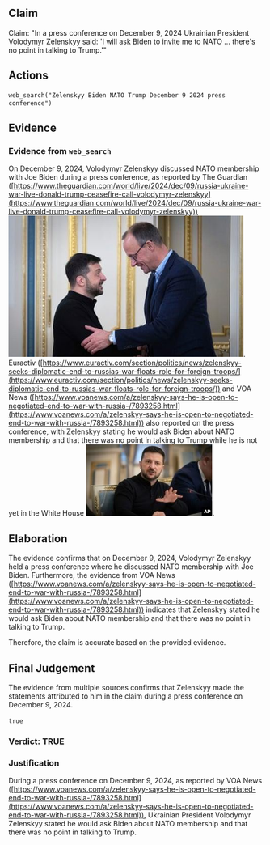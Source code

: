## Claim
Claim: "In a press conference on December 9, 2024 Ukrainian President Volodymyr Zelenskyy said: 'I will ask Biden to invite me to NATO ... there's no point in talking to Trump.'"

## Actions
```
web_search("Zelenskyy Biden NATO Trump December 9 2024 press conference")
```

## Evidence
### Evidence from `web_search`
On December 9, 2024, Volodymyr Zelenskyy discussed NATO membership with Joe Biden during a press conference, as reported by The Guardian ([https://www.theguardian.com/world/live/2024/dec/09/russia-ukraine-war-live-donald-trump-ceasefire-call-volodymyr-zelenskyy](https://www.theguardian.com/world/live/2024/dec/09/russia-ukraine-war-live-donald-trump-ceasefire-call-volodymyr-zelenskyy)) ![image 4668](media/2025-08-23_12-49-1755953396-716948.jpg). Euractiv ([https://www.euractiv.com/section/politics/news/zelenskyy-seeks-diplomatic-end-to-russias-war-floats-role-for-foreign-troops/](https://www.euractiv.com/section/politics/news/zelenskyy-seeks-diplomatic-end-to-russias-war-floats-role-for-foreign-troops/)) and VOA News ([https://www.voanews.com/a/zelenskyy-says-he-is-open-to-negotiated-end-to-war-with-russia-/7893258.html](https://www.voanews.com/a/zelenskyy-says-he-is-open-to-negotiated-end-to-war-with-russia-/7893258.html)) also reported on the press conference, with Zelenskyy stating he would ask Biden about NATO membership and that there was no point in talking to Trump while he is not yet in the White House ![image 4700](media/2025-08-23_12-50-1755953441-352277.jpg).


## Elaboration
The evidence confirms that on December 9, 2024, Volodymyr Zelenskyy held a press conference where he discussed NATO membership with Joe Biden. Furthermore, the evidence from VOA News ([https://www.voanews.com/a/zelenskyy-says-he-is-open-to-negotiated-end-to-war-with-russia-/7893258.html](https://www.voanews.com/a/zelenskyy-says-he-is-open-to-negotiated-end-to-war-with-russia-/7893258.html)) indicates that Zelenskyy stated he would ask Biden about NATO membership and that there was no point in talking to Trump.

Therefore, the claim is accurate based on the provided evidence.


## Final Judgement
The evidence from multiple sources confirms that Zelenskyy made the statements attributed to him in the claim during a press conference on December 9, 2024.

`true`


### Verdict: TRUE

### Justification
During a press conference on December 9, 2024, as reported by VOA News ([https://www.voanews.com/a/zelenskyy-says-he-is-open-to-negotiated-end-to-war-with-russia-/7893258.html](https://www.voanews.com/a/zelenskyy-says-he-is-open-to-negotiated-end-to-war-with-russia-/7893258.html)), Ukrainian President Volodymyr Zelenskyy stated he would ask Biden about NATO membership and that there was no point in talking to Trump.
